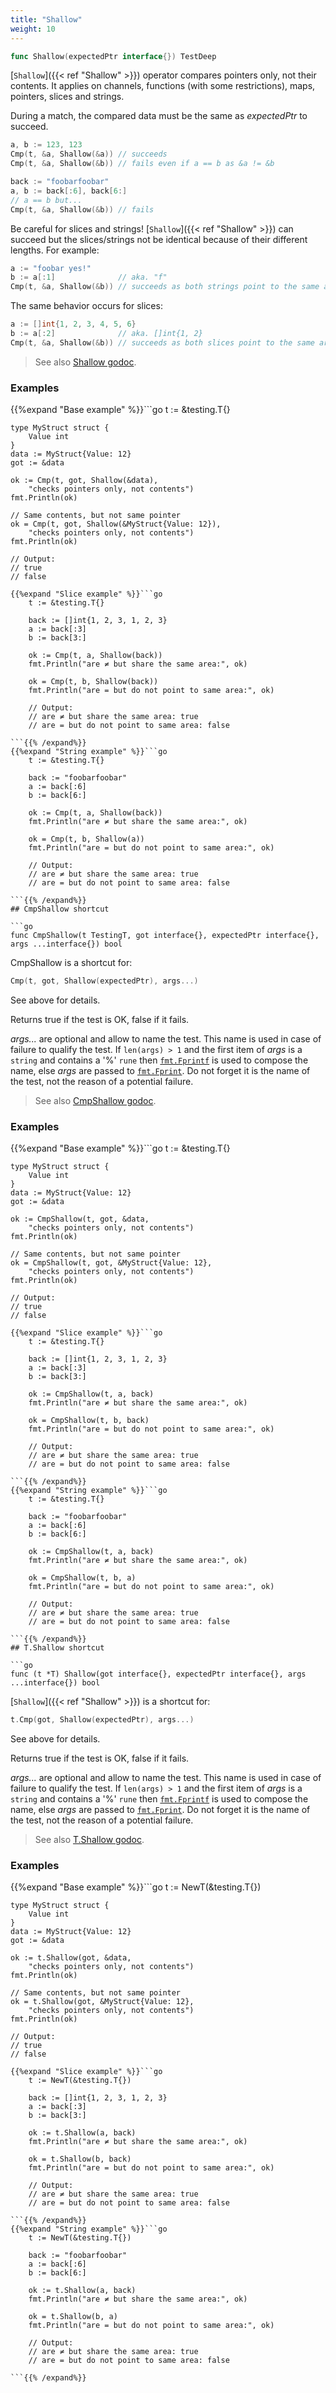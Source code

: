 ```yaml
---
title: "Shallow"
weight: 10
---
```


```go
func Shallow(expectedPtr interface{}) TestDeep
```

[`Shallow`]({{< ref "Shallow" >}}) operator compares pointers only, not their contents. It
applies on channels, functions (with some restrictions), maps,
pointers, slices and strings.

During a match, the compared data must be the same as *expectedPtr*
to succeed.

```go
a, b := 123, 123
Cmp(t, &a, Shallow(&a)) // succeeds
Cmp(t, &a, Shallow(&b)) // fails even if a == b as &a != &b

back := "foobarfoobar"
a, b := back[:6], back[6:]
// a == b but...
Cmp(t, &a, Shallow(&b)) // fails
```

Be careful for slices and strings! [`Shallow`]({{< ref "Shallow" >}}) can succeed but the
slices/strings not be identical because of their different
lengths. For example:

```go
a := "foobar yes!"
b := a[:1]              // aka. "f"
Cmp(t, &a, Shallow(&b)) // succeeds as both strings point to the same area, even if len() differ
```

The same behavior occurs for slices:

```go
a := []int{1, 2, 3, 4, 5, 6}
b := a[:2]              // aka. []int{1, 2}
Cmp(t, &a, Shallow(&b)) // succeeds as both slices point to the same area, even if len() differ
```


> See also [<i class='fas fa-book'></i> Shallow godoc](https://godoc.org/github.com/maxatome/go-testdeep#Shallow).

### Examples

{{%expand "Base example" %}}```go
	t := &testing.T{}

	type MyStruct struct {
		Value int
	}
	data := MyStruct{Value: 12}
	got := &data

	ok := Cmp(t, got, Shallow(&data),
		"checks pointers only, not contents")
	fmt.Println(ok)

	// Same contents, but not same pointer
	ok = Cmp(t, got, Shallow(&MyStruct{Value: 12}),
		"checks pointers only, not contents")
	fmt.Println(ok)

	// Output:
	// true
	// false

```{{% /expand%}}
{{%expand "Slice example" %}}```go
	t := &testing.T{}

	back := []int{1, 2, 3, 1, 2, 3}
	a := back[:3]
	b := back[3:]

	ok := Cmp(t, a, Shallow(back))
	fmt.Println("are ≠ but share the same area:", ok)

	ok = Cmp(t, b, Shallow(back))
	fmt.Println("are = but do not point to same area:", ok)

	// Output:
	// are ≠ but share the same area: true
	// are = but do not point to same area: false

```{{% /expand%}}
{{%expand "String example" %}}```go
	t := &testing.T{}

	back := "foobarfoobar"
	a := back[:6]
	b := back[6:]

	ok := Cmp(t, a, Shallow(back))
	fmt.Println("are ≠ but share the same area:", ok)

	ok = Cmp(t, b, Shallow(a))
	fmt.Println("are = but do not point to same area:", ok)

	// Output:
	// are ≠ but share the same area: true
	// are = but do not point to same area: false

```{{% /expand%}}
## CmpShallow shortcut

```go
func CmpShallow(t TestingT, got interface{}, expectedPtr interface{}, args ...interface{}) bool
```

CmpShallow is a shortcut for:

```go
Cmp(t, got, Shallow(expectedPtr), args...)
```

See above for details.

Returns true if the test is OK, false if it fails.

*args...* are optional and allow to name the test. This name is
used in case of failure to qualify the test. If `len(args) > 1` and
the first item of *args* is a `string` and contains a '%' `rune` then
[`fmt.Fprintf`](https://golang.org/pkg/fmt/#Fprintf) is used to compose the name, else *args* are passed to
[`fmt.Fprint`](https://golang.org/pkg/fmt/#Fprint). Do not forget it is the name of the test, not the
reason of a potential failure.


> See also [<i class='fas fa-book'></i> CmpShallow godoc](https://godoc.org/github.com/maxatome/go-testdeep#CmpShallow).

### Examples

{{%expand "Base example" %}}```go
	t := &testing.T{}

	type MyStruct struct {
		Value int
	}
	data := MyStruct{Value: 12}
	got := &data

	ok := CmpShallow(t, got, &data,
		"checks pointers only, not contents")
	fmt.Println(ok)

	// Same contents, but not same pointer
	ok = CmpShallow(t, got, &MyStruct{Value: 12},
		"checks pointers only, not contents")
	fmt.Println(ok)

	// Output:
	// true
	// false

```{{% /expand%}}
{{%expand "Slice example" %}}```go
	t := &testing.T{}

	back := []int{1, 2, 3, 1, 2, 3}
	a := back[:3]
	b := back[3:]

	ok := CmpShallow(t, a, back)
	fmt.Println("are ≠ but share the same area:", ok)

	ok = CmpShallow(t, b, back)
	fmt.Println("are = but do not point to same area:", ok)

	// Output:
	// are ≠ but share the same area: true
	// are = but do not point to same area: false

```{{% /expand%}}
{{%expand "String example" %}}```go
	t := &testing.T{}

	back := "foobarfoobar"
	a := back[:6]
	b := back[6:]

	ok := CmpShallow(t, a, back)
	fmt.Println("are ≠ but share the same area:", ok)

	ok = CmpShallow(t, b, a)
	fmt.Println("are = but do not point to same area:", ok)

	// Output:
	// are ≠ but share the same area: true
	// are = but do not point to same area: false

```{{% /expand%}}
## T.Shallow shortcut

```go
func (t *T) Shallow(got interface{}, expectedPtr interface{}, args ...interface{}) bool
```

[`Shallow`]({{< ref "Shallow" >}}) is a shortcut for:

```go
t.Cmp(got, Shallow(expectedPtr), args...)
```

See above for details.

Returns true if the test is OK, false if it fails.

*args...* are optional and allow to name the test. This name is
used in case of failure to qualify the test. If `len(args) > 1` and
the first item of *args* is a `string` and contains a '%' `rune` then
[`fmt.Fprintf`](https://golang.org/pkg/fmt/#Fprintf) is used to compose the name, else *args* are passed to
[`fmt.Fprint`](https://golang.org/pkg/fmt/#Fprint). Do not forget it is the name of the test, not the
reason of a potential failure.


> See also [<i class='fas fa-book'></i> T.Shallow godoc](https://godoc.org/github.com/maxatome/go-testdeep#T.Shallow).

### Examples

{{%expand "Base example" %}}```go
	t := NewT(&testing.T{})

	type MyStruct struct {
		Value int
	}
	data := MyStruct{Value: 12}
	got := &data

	ok := t.Shallow(got, &data,
		"checks pointers only, not contents")
	fmt.Println(ok)

	// Same contents, but not same pointer
	ok = t.Shallow(got, &MyStruct{Value: 12},
		"checks pointers only, not contents")
	fmt.Println(ok)

	// Output:
	// true
	// false

```{{% /expand%}}
{{%expand "Slice example" %}}```go
	t := NewT(&testing.T{})

	back := []int{1, 2, 3, 1, 2, 3}
	a := back[:3]
	b := back[3:]

	ok := t.Shallow(a, back)
	fmt.Println("are ≠ but share the same area:", ok)

	ok = t.Shallow(b, back)
	fmt.Println("are = but do not point to same area:", ok)

	// Output:
	// are ≠ but share the same area: true
	// are = but do not point to same area: false

```{{% /expand%}}
{{%expand "String example" %}}```go
	t := NewT(&testing.T{})

	back := "foobarfoobar"
	a := back[:6]
	b := back[6:]

	ok := t.Shallow(a, back)
	fmt.Println("are ≠ but share the same area:", ok)

	ok = t.Shallow(b, a)
	fmt.Println("are = but do not point to same area:", ok)

	// Output:
	// are ≠ but share the same area: true
	// are = but do not point to same area: false

```{{% /expand%}}
